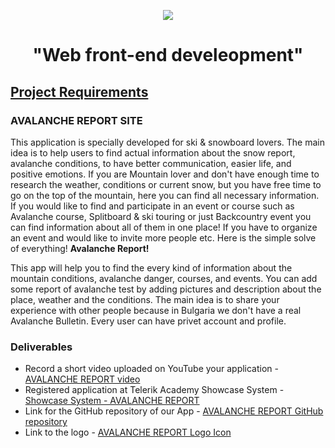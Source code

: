 <p align="center">
<a href="http://academy.telerik.com/">
<img src="https://camo.githubusercontent.com/08ecbe7b67d65cc7c6990787e2836b27b4296f2d/68747470733a2f2f7261772e6769746875622e636f6d2f666c65787472792f54656c6572696b2d41636164656d792f6d61737465722f50726f6772616d6d696e6725323077697468253230432532332f436f6465732f4f746865722f54656c6572696b2e706e67"/>
</a>

<h1 align="center">"Web front-end develeopment"</h1>

## <a href="https://github.com/TelerikAcademy/Slice-and-Dice/blob/master/Course-Project/README.md">Project Requirements</a>

### AVALANCHE REPORT SITE

This application is specially developed for ski & snowboard lovers. The main idea is to help users to find actual information about the snow report, avalanche conditions, to have better communication, easier life, and positive emotions. If you are Mountain lover and don't have enough time to research the weather, conditions or current snow, but you have free time to go on the top of the mountain, here you can find all necessary information. If you would like to find and participate in an event or course such as Avalanche course, Splitboard & ski touring or just Backcountry event you can find information about all of them in one place! If you have to organize an event and would like to invite more people etc. Here is the simple solve of everything! __Avalanche Report!__

This app will help you to find the every kind of information about the mountain conditions, avalanche danger, courses, and events. You can add some report of avalanche test by adding pictures and description about the place, weather and the conditions. The main idea is to share your experience with other people because in Bulgaria we don't have a real Avalanche Bulletin. Every user can have privet account and profile.

### Deliverables 
  * Record a short video uploaded on YouTube your application - <a href="#">AVALANCHE REPORT video</a>
  * Registered application at Telerik Academy Showcase System - <a href="#">Showcase System - AVALANCHE REPORT</a>
  * Link for the GitHub repository of our App - <a href="https://github.com/Nayaata/Web-Front-end-develeopment">AVALANCHE REPORT GitHub repository</a>
  * Link to the logo - <a href="#">AVALANCHE REPORT Logo Icon</a>
